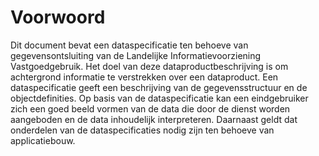 # Voorwoord
Dit document bevat een dataspecificatie ten behoeve van gegevensontsluiting van de Landelijke Informatievoorziening Vastgoedgebruik. Het doel van deze dataproductbeschrijving is om <!---aanvullend aan de metadata beschrijving van het dataproduct (conform ISO 19115)- -->achtergrond informatie te verstrekken over een dataproduct. <!--Waar de metadata de informatie op bestandsniveau beschrijft is de dataspecificatie bedoeld om de gegevensstructuur en object definities te beschrijven.--> Een dataspecificatie geeft een beschrijving van de gegevensstructuur en de objectdefinities. Op basis van de dataspecificatie <!--en de metadata van het dataproduct--> kan een eindgebruiker zich een goed beeld vormen van de data die door de dienst worden aangeboden en de data inhoudelijk interpreteren. Daarnaast geldt dat onderdelen van de dataspecificaties nodig zijn ten behoeve van applicatiebouw.